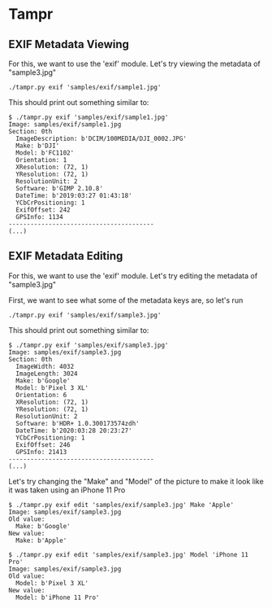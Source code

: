 # Tampr

## EXIF Metadata Viewing

For this, we want to use the 'exif' module. Let's try viewing the metadata of "sample3.jpg"

`./tampr.py exif 'samples/exif/sample1.jpg'`

This should print out something similar to:
```
$ ./tampr.py exif 'samples/exif/sample1.jpg'
Image: samples/exif/sample1.jpg
Section: 0th
  ImageDescription: b'DCIM/100MEDIA/DJI_0002.JPG'
  Make: b'DJI'
  Model: b'FC1102'
  Orientation: 1
  XResolution: (72, 1)
  YResolution: (72, 1)
  ResolutionUnit: 2
  Software: b'GIMP 2.10.8'
  DateTime: b'2019:03:27 01:43:18'
  YCbCrPositioning: 1
  ExifOffset: 242
  GPSInfo: 1134
----------------------------------------
(...)
```

## EXIF Metadata Editing
For this, we want to use the 'exif' module. Let's try editing the metadata of "sample3.jpg"

First, we want to see what some of the metadata keys are, so let's run

`./tampr.py exif 'samples/exif/sample3.jpg'`

This should print out something similar to:
```
$ ./tampr.py exif 'samples/exif/sample3.jpg'
Image: samples/exif/sample3.jpg
Section: 0th
  ImageWidth: 4032
  ImageLength: 3024
  Make: b'Google'
  Model: b'Pixel 3 XL'
  Orientation: 6
  XResolution: (72, 1)
  YResolution: (72, 1)
  ResolutionUnit: 2
  Software: b'HDR+ 1.0.300173574zdh'
  DateTime: b'2020:03:28 20:23:27'
  YCbCrPositioning: 1
  ExifOffset: 246
  GPSInfo: 21413
----------------------------------------
(...)
```
Let's try changing the "Make" and "Model" of the picture to make it look like it was taken using an iPhone 11 Pro
```
$ ./tampr.py exif edit 'samples/exif/sample3.jpg' Make 'Apple'
Image: samples/exif/sample3.jpg
Old value:
  Make: b'Google'
New value:
  Make: b'Apple'
  ```
```
$ ./tampr.py exif edit 'samples/exif/sample3.jpg' Model 'iPhone 11 Pro'
Image: samples/exif/sample3.jpg
Old value:
  Model: b'Pixel 3 XL'
New value:
  Model: b'iPhone 11 Pro'
  ```
